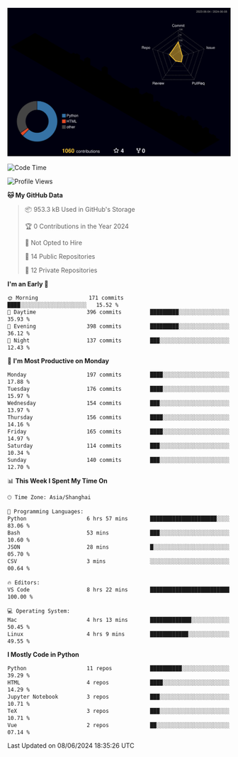 <!--![](https://raw.githubusercontent.com/BorisYang326/BorisYang326/output/github-contribution-grid-snake-dark.svg) -->
![](./profile-3d-contrib/profile-night-rainbow.svg)
<!--START_SECTION:waka-->
![Code Time](http://img.shields.io/badge/Code%20Time-251%20hrs-blue)

![Profile Views](http://img.shields.io/badge/Profile%20Views-0-blue)

**🐱 My GitHub Data** 

> 📦 953.3 kB Used in GitHub's Storage 
 > 
> 🏆 0 Contributions in the Year 2024
 > 
> 🚫 Not Opted to Hire
 > 
> 📜 14 Public Repositories 
 > 
> 🔑 12 Private Repositories 
 > 
**I'm an Early 🐤** 

```text
🌞 Morning                171 commits         ████░░░░░░░░░░░░░░░░░░░░░   15.52 % 
🌆 Daytime                396 commits         █████████░░░░░░░░░░░░░░░░   35.93 % 
🌃 Evening                398 commits         █████████░░░░░░░░░░░░░░░░   36.12 % 
🌙 Night                  137 commits         ███░░░░░░░░░░░░░░░░░░░░░░   12.43 % 
```
📅 **I'm Most Productive on Monday** 

```text
Monday                   197 commits         ████░░░░░░░░░░░░░░░░░░░░░   17.88 % 
Tuesday                  176 commits         ████░░░░░░░░░░░░░░░░░░░░░   15.97 % 
Wednesday                154 commits         ███░░░░░░░░░░░░░░░░░░░░░░   13.97 % 
Thursday                 156 commits         ████░░░░░░░░░░░░░░░░░░░░░   14.16 % 
Friday                   165 commits         ████░░░░░░░░░░░░░░░░░░░░░   14.97 % 
Saturday                 114 commits         ███░░░░░░░░░░░░░░░░░░░░░░   10.34 % 
Sunday                   140 commits         ███░░░░░░░░░░░░░░░░░░░░░░   12.70 % 
```


📊 **This Week I Spent My Time On** 

```text
🕑︎ Time Zone: Asia/Shanghai

💬 Programming Languages: 
Python                   6 hrs 57 mins       █████████████████████░░░░   83.06 % 
Bash                     53 mins             ███░░░░░░░░░░░░░░░░░░░░░░   10.60 % 
JSON                     28 mins             █░░░░░░░░░░░░░░░░░░░░░░░░   05.70 % 
CSV                      3 mins              ░░░░░░░░░░░░░░░░░░░░░░░░░   00.64 % 

🔥 Editors: 
VS Code                  8 hrs 22 mins       █████████████████████████   100.00 % 

💻 Operating System: 
Mac                      4 hrs 13 mins       █████████████░░░░░░░░░░░░   50.45 % 
Linux                    4 hrs 9 mins        ████████████░░░░░░░░░░░░░   49.55 % 
```

**I Mostly Code in Python** 

```text
Python                   11 repos            ██████████░░░░░░░░░░░░░░░   39.29 % 
HTML                     4 repos             ████░░░░░░░░░░░░░░░░░░░░░   14.29 % 
Jupyter Notebook         3 repos             ███░░░░░░░░░░░░░░░░░░░░░░   10.71 % 
TeX                      3 repos             ███░░░░░░░░░░░░░░░░░░░░░░   10.71 % 
Vue                      2 repos             ██░░░░░░░░░░░░░░░░░░░░░░░   07.14 % 
```




 Last Updated on 08/06/2024 18:35:26 UTC
<!--END_SECTION:waka-->
